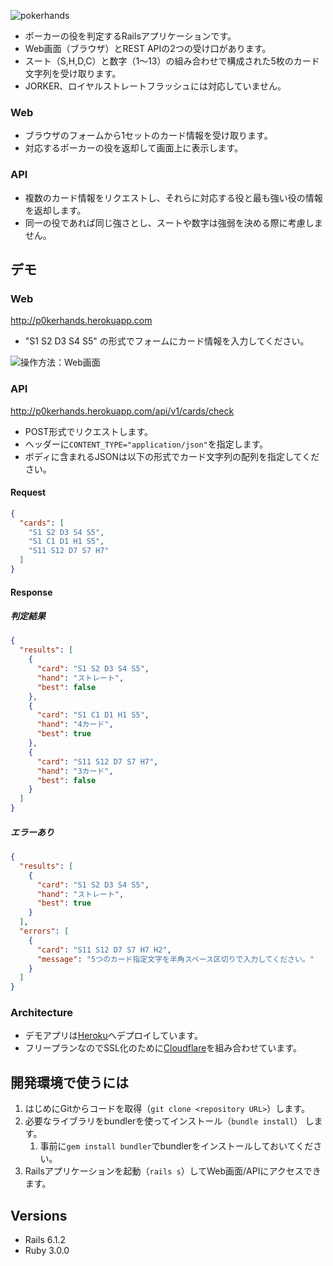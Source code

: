 ![pokerhands](http://p0kerhands.herokuapp.com/image/logo.png "pokerhands")

- ポーカーの役を判定するRailsアプリケーションです。
- Web画面（ブラウザ）とREST APIの2つの受け口があります。
- スート（S,H,D,C）と数字（1～13）の組み合わせで構成された5枚のカード文字列を受け取ります。
- JORKER、ロイヤルストレートフラッシュには対応していません。

### Web

- ブラウザのフォームから1セットのカード情報を受け取ります。
- 対応するポーカーの役を返却して画面上に表示します。

### API

- 複数のカード情報をリクエストし、それらに対応する役と最も強い役の情報を返却します。
- 同一の役であれば同じ強さとし、スートや数字は強弱を決める際に考慮しません。

## デモ

### Web

http://p0kerhands.herokuapp.com

- "S1 S2 D3 S4 S5" の形式でフォームにカード情報を入力してください。

![操作方法：Web画面](https://i.gyazo.com/b21cc57e96aa5582016d05080710bb06.gif)

### API

http://p0kerhands.herokuapp.com/api/v1/cards/check

- POST形式でリクエストします。
- ヘッダーに`CONTENT_TYPE="application/json"`を指定します。
- ボディに含まれるJSONは以下の形式でカード文字列の配列を指定してください。

#### Request

```JSON
{
  "cards": [
    "S1 S2 D3 S4 S5",
    "S1 C1 D1 H1 S5",
    "S11 S12 D7 S7 H7"
  ]
}
```

#### Response

##### 判定結果

```JSON
{
  "results": [
    {
      "card": "S1 S2 D3 S4 S5",
      "hand": "ストレート",
      "best": false
    },
    {
      "card": "S1 C1 D1 H1 S5",
      "hand": "4カード",
      "best": true
    },
    {
      "card": "S11 S12 D7 S7 H7",
      "hand": "3カード",
      "best": false
    }
  ]
}
```

##### エラーあり

```JSON
{
  "results": [
    {
      "card": "S1 S2 D3 S4 S5",
      "hand": "ストレート",
      "best": true
    }
  ],
  "errors": [
    {
      "card": "S11 S12 D7 S7 H7 H2",
      "message": "5つのカード指定文字を半角スペース区切りで入力してください。"
    }
  ]
}
```

### Architecture

- デモアプリは[Heroku]へデプロイしています。
- フリープランなのでSSL化のために[Cloudflare]を組み合わせています。

## 開発環境で使うには

1. はじめにGitからコードを取得（`git clone <repository URL>`）します。
2. 必要なライブラリをbundlerを使ってインストール（`bundle install`） します。
    1. 事前に`gem install bundler`でbundlerをインストールしておいてください。
3. Railsアプリケーションを起動（`rails s`）してWeb画面/APIにアクセスできます。

## Versions

- Rails 6.1.2
- Ruby 3.0.0

[Heroku]: https://jp.heroku.com/

[Cloudflare]: https://www.cloudflare.com/ja-jp/
